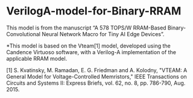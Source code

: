 # VerilogA-model-for-Binary-RRAM

This model is from the manuscript “A 578 TOPS/W RRAM-Based Binary-Convolutional Neural Network Macro for Tiny AI Edge Devices”.

*This model is based on the Vteam[1] model, developed using the Candence Virtuoso software, with a Verilog-A implementation of the applicable RRAM model.

[1] S. Kvatinsky, M. Ramadan, E. G. Friedman and A. Kolodny, "VTEAM: A General Model for Voltage-Controlled Memristors," IEEE Transactions on Circuits and Systems II: Express Briefs, vol. 62, no. 8, pp. 786-790, Aug. 2015.
